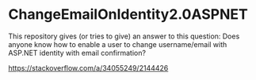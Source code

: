 # ChangeEmailOnIdentity2.0ASPNET
This repository gives (or tries to give) an answer to this question:
Does anyone know how to enable a user to change username/email with ASP.NET identity with email confirmation? 

https://stackoverflow.com/a/34055249/2144426
